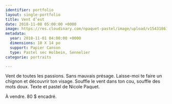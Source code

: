 ```yaml
---
identifier: portfolio
layout: single-portfolio
title: Vent d’est
date: 2018-11-08 05:00:00 +0000
image: https://res.cloudinary.com/npaquet-pastel/image/upload/v1543186185/ACCB9F05-A40A-48F5-8014-3B498F7F75AD.jpg
metadata:
  year: 2018-11-01 04:00:00 +0000
  dimensions: 10 X 14 po
  support: Papier Canson
  type: Pastel sec Holbein, Sennelier
categorie: portraits

---
```

Vent de toutes les passions. Sans mauvais présage. Laisse-moi te faire un chignon et découvrir ton visage. Souffle le vent dans ton cou, souffle des mots doux. Texte et pastel de Nicole Paquet.

À vendre. 80 $ encadré.